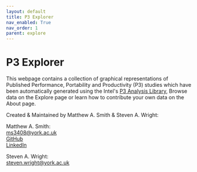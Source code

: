 ```yaml
---
layout: default
title: P3 Explorer
nav_enabled: True
nav_order: 1
parent: explore
---
```

# P3 Explorer

This webpage contains a collection of graphical representations of Published Performance, Portability and Productivity (P3) studies which have been automatically generated using the Intel's [P3 Analysis Library](https://intel.github.io/p3-analysis-library/), Browse data on the Explore page or learn how to contribute your own data on the About page.

Created & Maintained by Matthew A. Smith & Steven A. Wright:

Matthew A. Smith: <br>
<a href="mailto:ms3408&#64;york.ac.uk">ms3408@york.ac.uk</a> <br>
[GitHub](https://github.com/Mxtt-smith)<br>
[LinkedIn](https://www.linkedin.com/in/matthew-smith-0b8842282/)<br>

Steven A. Wright: <br>
<a href="mailto:steven.wright&#64;york.ac.uk">steven.wright@york.ac.uk</a> <br>